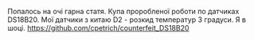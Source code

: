 

Попалось на очі гарна статя. Купа проробленої роботи по датчиках DS18B20. Мої датчики з китаю D2 - розкид температур 3 градуси. Я в шоці.
https://github.com/cpetrich/counterfeit_DS18B20
